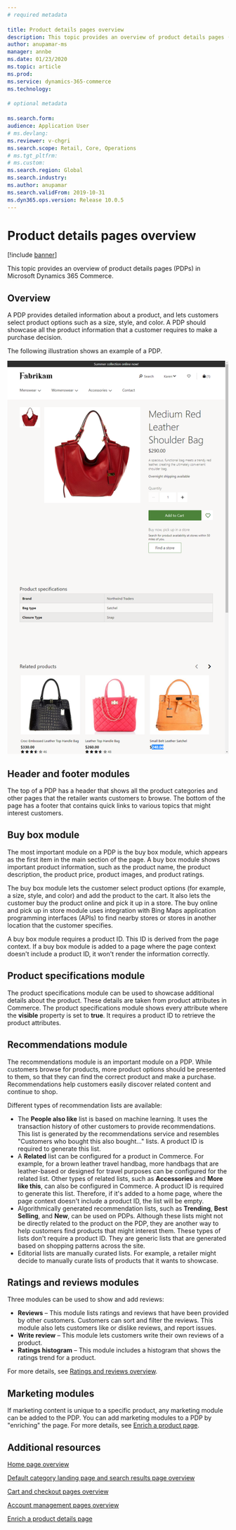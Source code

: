 ```yaml
---
# required metadata

title: Product details pages overview
description: This topic provides an overview of product details pages (PDPs) in Microsoft Dynamics 365 Commerce.
author: anupamar-ms
manager: annbe
ms.date: 01/23/2020
ms.topic: article
ms.prod: 
ms.service: dynamics-365-commerce
ms.technology: 

# optional metadata

ms.search.form:  
audience: Application User
# ms.devlang: 
ms.reviewer: v-chgri
ms.search.scope: Retail, Core, Operations
# ms.tgt_pltfrm: 
# ms.custom: 
ms.search.region: Global
ms.search.industry: 
ms.author: anupamar
ms.search.validFrom: 2019-10-31
ms.dyn365.ops.version: Release 10.0.5
---
```


# Product details pages overview

[!include [banner](includes/banner.md)]

This topic provides an overview of product details pages (PDPs) in Microsoft Dynamics 365 Commerce.

## Overview

A PDP provides detailed information about a product, and lets customers select product options such as a size, style, and color. A PDP should showcase all the product information that a customer requires to make a purchase decision.

The following illustration shows an example of a PDP.

![Example of a product details page](./media/pdp.PNG)

## Header and footer modules

The top of a PDP has a header that shows all the product categories and other pages that the retailer wants customers to browse. The bottom of the page has a footer that contains quick links to various topics that might interest customers.

## Buy box module

The most important module on a PDP is the buy box module, which appears as the first item in the main section of the page. A buy box module shows important product information, such as the product name, the product description, the product price, product images, and product ratings.

The buy box module lets the customer select product options (for example, a size, style, and color) and add the product to the cart. It also lets the customer buy the product online and pick it up in a store. The buy online and pick up in store module uses integration with Bing Maps application programming interfaces (APIs) to find nearby stores or stores in another location that the customer specifies.

A buy box module requires a product ID. This ID is derived from the page context. If a buy box module is added to a page where the page context doesn't include a product ID, it won't render the information correctly.

## Product specifications module

The product specifications module can be used to showcase additional details about the product. These details are taken from product attributes in Commerce. The product specifications module shows every attribute where the **visible** property is set to **true**. It requires a product ID to retrieve the product attributes.

## Recommendations module

The recommendations module is an important module on a PDP. While customers browse for products, more product options should be presented to them, so that they can find the correct product and make a purchase. Recommendations help customers easily discover related content and continue to shop.

Different types of recommendation lists are available:

- The **People also like** list is based on machine learning. It uses the transaction history of other customers to provide recommendations. This list is generated by the recommendations service and resembles "Customers who bought this also bought..." lists. A product ID is required to generate this list.
- A **Related** list can be configured for a product in Commerce. For example, for a brown leather travel handbag, more handbags that are leather-based or designed for travel purposes can be configured for the related list. Other types of related lists, such as **Accessories** and **More like this**, can also be configured in Commerce. A product ID is required to generate this list. Therefore, if it's added to a home page, where the page context doesn't include a product ID, the list will be empty.
- Algorithmically generated recommendation lists, such as **Trending**, **Best Selling**, and **New**, can be used on PDPs. Although these lists might not be directly related to the product on the PDP, they are another way to help customers find products that might interest them. These types of lists don't require a product ID. They are generic lists that are generated based on shopping patterns across the site.
- Editorial lists are manually curated lists. For example, a retailer might decide to manually curate lists of products that it wants to showcase.

## Ratings and reviews modules

Three modules can be used to show and add reviews:

- **Reviews** – This module lists ratings and reviews that have been provided by other customers. Customers can sort and filter the reviews. This module also lets customers like or dislike reviews, and report issues.
- **Write review** – This module lets customers write their own reviews of a product.
- **Ratings histogram** – This module includes a histogram that shows the ratings trend for a product.

For more details, see [Ratings and reviews overview](ratings-reviews-overview.md).

## Marketing modules

If marketing content is unique to a specific product, any marketing module can be added to the PDP. You can add marketing modules to a PDP by "enriching" the page. For more details, see [Enrich a product page](enrich-product-page.md).

## Additional resources

[Home page overview](quick-tour-home-page.md)

[Default category landing page and search results page overview](category-search-page-overview.md)

[Cart and checkout pages overview](quick-tour-cart-checkout.md)

[Account management pages overview](quick-tour-account-management.md)

[Enrich a product details page](enrich-product-page.md)
